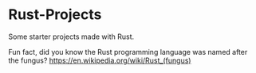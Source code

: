 # Rust-Projects
Some starter projects made with Rust. 

Fun fact, did you know the Rust programming language was named after the fungus? https://en.wikipedia.org/wiki/Rust_(fungus)
